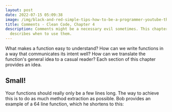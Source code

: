 ```yaml
---
layout: post
date: 2022-07-15 05:09:38
image: /img/black-and-red-simple-tips-how-to-be-a-programmer-youtube-thumbnail-3.png
title: Comments - Clean Code, Chapter 4
description: Comments might be a necessary evil sometimes. This chapter
  describes when to use them.
---
```

What makes a function easy to understand? How can we write functions in a way that communicates its intent well? How can we translate the function's general idea to a casual reader? Each section of this chapter provides an idea.

## Small!

Your functions should really only be a few lines long. The way to achieve this is to do as much method extraction as possible. Bob provides an example of a 64 line function, which he shortens to this: